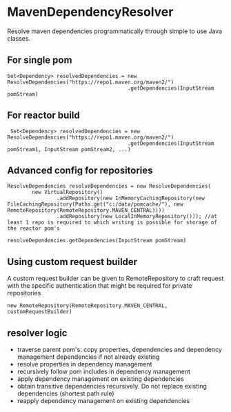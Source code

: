 # MavenDependencyResolver

Resolve maven dependencies programmatically through simple to use Java classes.

## For single pom

    Set<Dependency> resolvedDependencies = new ResolveDependencies("https://repo1.maven.org/maven2/")
                                           .getDependencies(InputStream pomStream)

## For reactor build

   
	 Set<Dependency> resolvedDependencies = new ResolveDependencies("https://repo1.maven.org/maven2/")
                                           .getDependencies(InputStream pomStream1, InputStream pomStream2, ...)
## Advanced config for repositories

	ResolveDependencies resolveDependencies = new ResolveDependencies(
            new VirtualRepository()
                    .addRepository(new InMemoryCachingRepository(new FileCachingRepository(Paths.get("c:/data/pomcache/"), new RemoteRepository(RemoteRepository.MAVEN_CENTRAL))))
                    .addRepository(new LocalInMemoryRepository())); //at least 1 repo is required to which writing is possible for storage of the reactor pom's
                    
    resolveDependencies.getDependencies(InputStream pomStream)
    
## Using custom request builder

A custom request builder can be given to RemoteRepository to craft request with the specific authentication that might be required for private repositories

	new RemoteRepository(RemoteRepository.MAVEN_CENTRAL, customRequestBuilder)


## resolver logic

- traverse parent pom's: copy properties, dependencies and dependency management dependencies if not already existing
- resolve properties in dependency management 
- recursively follow pom includes in dependency management
- apply dependency management on existing dependencies 
- obtain transitive dependencies recursively. Do not replace existing dependencies (shortest path rule) 
- reapply dependency management on existing dependencies 
